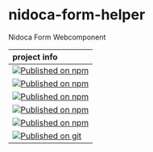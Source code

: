 # nidoca-form-helper
Nidoca Form Webcomponent

|project info|
|:-------------|
|[![Published on npm](https://img.shields.io/npm/l/@domoskanonos/nidoca-form-helper)](https://www.npmjs.com/package/@domoskanonos/nidoca-form-helper)|
|[![Published on npm](https://img.shields.io/npm/v/@domoskanonos/nidoca-form-helper)](https://www.npmjs.com/package/@domoskanonos/nidoca-form-helper)|
|[![Published on npm](https://img.shields.io/bundlephobia/min/@domoskanonos/nidoca-form-helper)](https://www.npmjs.com/package/@domoskanonos/nidoca-form-helper)|
|[![Published on npm](https://img.shields.io/bundlephobia/minzip/@domoskanonos/nidoca-form-helper)](https://www.npmjs.com/package/@domoskanonos/nidoca-form-helper)|
|[![Published on npm](https://img.shields.io/npm/dw/@domoskanonos/nidoca-form-helper)](https://www.npmjs.com/package/@domoskanonos/nidoca-form-helper)|
|[![Published on git](https://img.shields.io/github/languages/code-size/domoskanonos/nidoca-form-helper)](https://github.com/domoskanonos/nidoca-form-helper)|